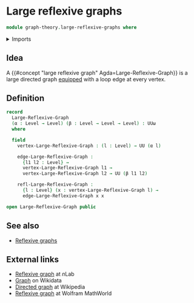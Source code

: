 # Large reflexive graphs

```agda
module graph-theory.large-reflexive-graphs where
```

<details><summary>Imports</summary>

```agda
open import foundation.universe-levels
```

</details>

## Idea

A {{#concept "large reflexive graph" Agda=Large-Reflexive-Graph}} is a large
directed graph [equipped](foundation.structure.md) with a loop edge at every
vertex.

## Definition

```agda
record
  Large-Reflexive-Graph
  (α : Level → Level) (β : Level → Level → Level) : UUω
  where

  field
    vertex-Large-Reflexive-Graph : (l : Level) → UU (α l)

    edge-Large-Reflexive-Graph :
      {l1 l2 : Level} →
      vertex-Large-Reflexive-Graph l1 →
      vertex-Large-Reflexive-Graph l2 → UU (β l1 l2)

    refl-Large-Reflexive-Graph :
      {l : Level} (x : vertex-Large-Reflexive-Graph l) →
      edge-Large-Reflexive-Graph x x

open Large-Reflexive-Graph public
```

## See also

- [Reflexive graphs](graph-theory.reflexive-graphs.md)

## External links

- [Reflexive graph](https://ncatlab.org/nlab/show/reflexive+graph) at $n$Lab
- [Graph](https://www.wikidata.org/entity/Q141488) on Wikidata
- [Directed graph](https://en.wikipedia.org/wiki/Directed_graph) at Wikipedia
- [Reflexive graph](https://mathworld.wolfram.com/ReflexiveGraph.html) at
  Wolfram MathWorld
